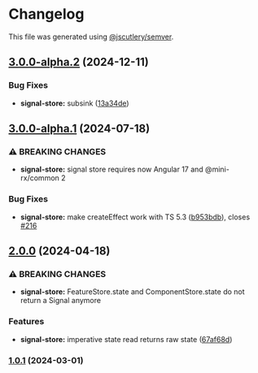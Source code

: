 # Changelog

This file was generated using [@jscutlery/semver](https://github.com/jscutlery/semver).

## [3.0.0-alpha.2](https://github.com/spierala/mini-rx-store/compare/signal-store-3.0.0-alpha.1...signal-store-3.0.0-alpha.2) (2024-12-11)


### Bug Fixes

* **signal-store:** subsink ([13a34de](https://github.com/spierala/mini-rx-store/commit/13a34deef4fbec826e09b9a3a114e7a0226b5f12))

## [3.0.0-alpha.1](https://github.com/spierala/mini-rx-store/compare/signal-store-3.0.0-alpha.0...signal-store-3.0.0-alpha.1) (2024-07-18)


### ⚠ BREAKING CHANGES

* **signal-store:** signal store requires now Angular 17 and @mini-rx/common 2

### Bug Fixes

* **signal-store:** make createEffect work with TS 5.3 ([b953bdb](https://github.com/spierala/mini-rx-store/commit/b953bdb46fd879f7ac608421bad02efc969a8d5d)), closes [#216](https://github.com/spierala/mini-rx-store/issues/216)

## [2.0.0](https://github.com/spierala/mini-rx-store/compare/signal-store-1.0.1...signal-store-2.0.0) (2024-04-18)

### ⚠ BREAKING CHANGES

* **signal-store:** FeatureStore.state and ComponentStore.state do not return a Signal anymore

### Features

* **signal-store:** imperative state read returns raw state ([67af68d](https://github.com/spierala/mini-rx-store/commit/67af68df0c99494b855f79320ba39dcad31c5ee2))

### [1.0.1](https://github.com/spierala/mini-rx-store/compare/signal-store-1.0.0...signal-store-1.0.1) (2024-03-01)

